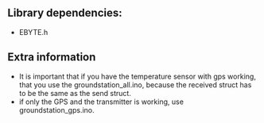 ## Library dependencies:
- EBYTE.h

## Extra information
- It is important that if you have the temperature sensor with gps working, that you use the groundstation_all.ino, because the received struct has to be the same as the send struct.
- if only the GPS and the transmitter is working, use groundstation_gps.ino.
